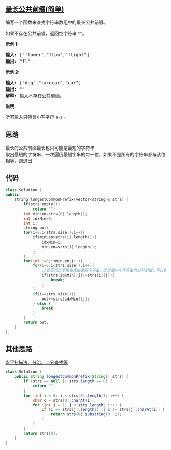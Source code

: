 ## [最长公共前缀(简单)](https://leetcode-cn.com/problems/longest-common-prefix/)
<p>编写一个函数来查找字符串数组中的最长公共前缀。</p>

<p>如果不存在公共前缀，返回空字符串&nbsp;<code>""</code>。</p>

<p><strong>示例&nbsp;1:</strong></p>

<pre><strong>输入: </strong>["flower","flow","flight"]
<strong>输出:</strong> "fl"
</pre>

<p><strong>示例&nbsp;2:</strong></p>

<pre><strong>输入: </strong>["dog","racecar","car"]
<strong>输出:</strong> ""
<strong>解释:</strong> 输入不存在公共前缀。
</pre>

<p><strong>说明:</strong></p>

<p>所有输入只包含小写字母&nbsp;<code>a-z</code>&nbsp;。</p>

## 思路
最长的公共前缀最长也只可能是最短的字符串  
取出最短的字符串，一次遍历最短字串的每一位，如果不是所有的字符串都与该位相等，则退出

## 代码
```c++
class Solution {
public:
    string longestCommonPrefix(vector<string>& strs) {
        if(strs.empty())
            return "";
        int minLen=strs[0].length();
        int idxMin=0;
        int i;
        string out;
        for(i=0;i<strs.size();i++){
            if(minLen>strs[i].length()){
                idxMin=i;
                minLen=strs[i].length();
            }
        }
        for(int j=0;j<minLen;j++){
            for(i=0;i<strs.size();i++){
                //其实可以不用先找出最短字符串，就当第一个字符串为公共前缀，不过要在下方的出口处判断越界
                if(strs[idxMin][j]!=strs[i][j]){
                    break;
                }
            }
            if(i==strs.size()){
                out+=strs[idxMin][j];
            } else {
                break;
            }
        }
        return out;
    }
};
```
## 其他思路
[水平扫描法、分治、二分查找等](https://leetcode-cn.com/problems/longest-common-prefix/solution/zui-chang-gong-gong-qian-zhui-by-leetcode/)

```java
class Solution {
    public String longestCommonPrefix(String[] strs) {
        if (strs == null || strs.length == 0) {
            return "";
        }
        for (int i = 0; i < strs[0].length(); i++) {
            char c = strs[0].charAt(i);
            for (int j = 1; j < strs.length; j++) {
                if (i == strs[j].length() || c != strs[j].charAt(i)) {
                    return strs[0].substring(0, i);
                }
            }
        }
        return strs[0];
    }
}
```